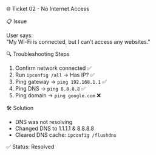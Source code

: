 🌐 Ticket 02 - No Internet Access


📋 Issue

User says:  
"My Wi-Fi is connected, but I can’t access any websites."

🔍 Troubleshooting Steps

1. Confirm network connected ✅  
2. Run `ipconfig /all` → Has IP? ✅  
3. Ping gateway → `ping 192.168.1.1` ✅  
4. Ping DNS → `ping 8.8.8.8` ✅  
5. Ping domain → `ping google.com` ❌

🛠️ Solution

- DNS was not resolving
- Changed DNS to 1.1.1.1 & 8.8.8.8
- Cleared DNS cache: `ipconfig /flushdns`

✅ Status: Resolved

